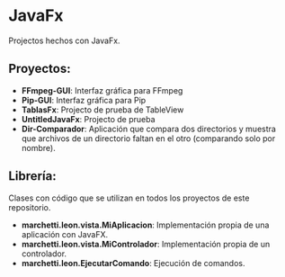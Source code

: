 # JavaFx
Projectos hechos con JavaFx.

## Proyectos:
* **FFmpeg-GUI**: Interfaz gráfica para FFmpeg
* **Pip-GUI**: Interfaz gráfica para Pip
* **TablasFx**: Projecto de prueba de TableView
* **UntitledJavaFx**: Projecto de prueba
* **Dir-Comparador**: Aplicación que compara dos directorios y muestra que archivos de un directorio faltan en el otro (comparando solo por nombre).

## Librería:
Clases con código que se utilizan en todos los proyectos de este repositorio.
* **marchetti.leon.vista.MiAplicacion**: Implementación propia de una aplicación con JavaFX.
* **marchetti.leon.vista.MiControlador**: Implementación propia de un controlador.
* **marchetti.leon.EjecutarComando**: Ejecución de comandos.

